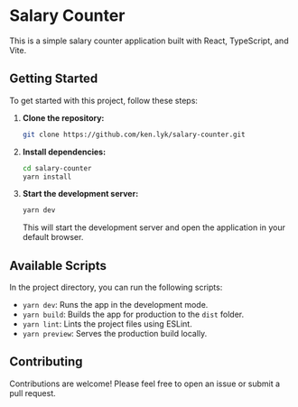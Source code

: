 # Salary Counter

This is a simple salary counter application built with React, TypeScript, and Vite.

## Getting Started

To get started with this project, follow these steps:

1. **Clone the repository:**

   ```bash
   git clone https://github.com/ken.lyk/salary-counter.git
   ```

2. **Install dependencies:**

   ```bash
   cd salary-counter
   yarn install
   ```

3. **Start the development server:**

   ```bash
   yarn dev
   ```

   This will start the development server and open the application in your default browser.

## Available Scripts

In the project directory, you can run the following scripts:

- `yarn dev`: Runs the app in the development mode.
- `yarn build`: Builds the app for production to the `dist` folder.
- `yarn lint`: Lints the project files using ESLint.
- `yarn preview`: Serves the production build locally.

## Contributing

Contributions are welcome! Please feel free to open an issue or submit a pull request.